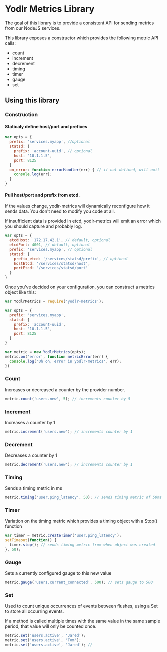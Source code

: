 # Yodlr Metrics Library

The goal of this library is to provide a consistent API for sending metrics
from our NodeJS services.

This library exposes a constructor which provides the following metric API calls:
 * count
 * increment
 * decrement
 * timing
 * timer
 * gauge
 * set

## Using this library

### Construction

#### Staticaly define host/port and prefixes
```javascript
var opts = {
  prefix: 'services.myapp', //optional
  statsd: {
    prefix: 'account-uuid', // optional
    host: '10.1.1.5',
    port: 8125
  }
  on_error: function errorHandler(err) { // if not defined, will emit 'error' instead
    console.log(err);
  }
}
```

#### Pull host/port and prefix from etcd.
If the values change, yodlr-metrics will dynamically reconfigure how it sends data.
You don't need to modify you code at all.

If insufficient data is provided in etcd, yodlr-metrics will
emit an error which you should capture and probably log.

```javascript
var opts = {
  etcdHost: '172.17.42.1', // default, optional
  etcdPort: 4001, // default, optional
  prefix: 'services.myapp', // optional
  statsd: {
    prefix_etcd: '/services/statsd/prefix', // optional
    hostEtcd: '/services/statsd/host',
    portEtcd: '/services/statsd/port'
  }
}
```

Once you've decided on your configuration, you can construct a metrics object like this:

```javascript
var YodlrMetrics = require('yodlr-metrics');

var opts = {
  prefix: 'services.myapp',
  statsd: {
    prefix: 'account-uuid',
    host: '10.1.1.5',
    port: 8125
  }
}

var metric = new YodlrMetrics(opts);
metric.on('error', function metricError(err) {
  console.log('Uh oh, error in yodlr-metrics', err);
})
```

### Count

Increases or decreased a counter by the provider number.

```javascript
metric.count('users.new', 5); // increments counter by 5
```

### Increment

Increases a counter by 1

```javascript
metric.increment('users.new'); // increments counter by 1
```

### Decrement

Decreases a counter by 1

```javascript
metric.decrement('users.new'); // increments counter by 1
```

### Timing

Sends a timing metric in ms

```javascript
metric.timing('user.ping_latency', 50); // sends timing metric of 50ms
```

### Timer

Variation on the timing metric which provides a timing object with a Stop() function

```javascript
var timer = metric.createTimer('user.ping_latency');
setTimeout(function() {
  timer.stop(); // sends timing metric from when object was created
}, 50);
```

### Gauge

Sets a currently configured gauge to this new value

```javascript
metric.gauge('users.current_connected', 500); // sets gauge to 500
```

### Set

Used to count unique occurrences of events between flushes, using a Set to store all occurring events.

If a method is called multiple times with the same value in the same sample period, that value will only be counted once.

```javascript
metric.set('users.active', 'Jared');
metric.set('users.active', 'Tom');
metric.set('users.active', 'Jared'); //
```
